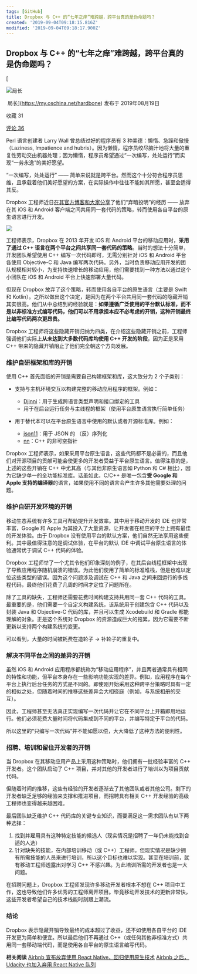 ```yaml
---
tags: [GitHub]
title: Dropbox 与 C++ 的“七年之痒”难跨越，跨平台真的是伪命题吗？
created: '2019-09-04T09:18:15.816Z'
modified: '2019-09-04T09:18:17.900Z'
---
```


## Dropbox 与 C++ 的“七年之痒”难跨越，跨平台真的是伪命题吗？

[

![局长](https://static.oschina.net/uploads/user/1360/2720166_50.jpg?t=1470892376000 "局长")

 局长](https://my.oschina.net/hardbone) 发布于 2019年08月19日

收藏 31

[评论 36](#comments)

Perl 语言创建者 Larry Wall 曾总结过好的程序员有 3 种美德：懒惰、急躁和傲慢（Laziness, Impatience and hubris）。因为懒惰，程序员绞尽脑汁地将大量的重复性劳动交由机器处理；因为懒惰，程序员希望通过“一次编写，处处运行”而实现“一劳永逸”的美好愿望。

“一次编写，处处运行” —— 简单来说就是跨平台。然而这个十分符合程序员思维，且承载着他们美好愿望的方案，在实际操作中往往不能如其所愿，甚至会适得其反。

Dropbox 工程师近日[在其官方博客和大家分享](https://blogs.dropbox.com/tech/2019/08/the-not-so-hidden-cost-of-sharing-code-between-ios-and-android/)了他们“弃暗投明”的经历 —— 放弃在其 iOS 和 Android 客户端之间共用同一套代码的策略，转而使用各自平台的原生语言进行开发。

![](https://static.oschina.net/uploads/space/2019/0818/185131_xYex_2720166.png)

工程师表示，Dropbox 在 2013 年开发 iOS 和 Android 平台的移动应用时，**采用了通过 C++ 语言在两个平台之间共享同一套代码的策略**。当时的想法十分简单，开发团队希望使用 C++ 编写一次代码即可，无需分别针对 iOS 和 Android 平台各使用 Objective\-C 和 Java 编写两次代码。另外，当时负责移动应用开发的团队规模相对较小，为支持快速增长的移动应用，他们需要找到一种方法以通过这个小团队在 iOS 和 Android 平台上快速部署大量代码。

但现在 Dropbox 放弃了这个策略，转而使用各自平台的原生语言（主要是 Swift 和 Kotlin）。之所以做出这个决定，是因为在两个平台共用同一套代码的隐藏开销其实很高。他们从中总结到的经验就是：**如果遵循广泛使用的平台默认标准，而不是以非标准方式编写代码，他们可以不用承担本应不必考虑的开销，这种开销最终比编写代码两次更昂贵。**

Dropbox 工程师将这些隐藏开销归纳为四类，在介绍这些隐藏开销之前，工程师强调他们实际上**从未达到大多数代码库均使用 C++ 开发的阶段**，因为正是采用 C++ 带来的隐藏开销阻止了他们完全朝这个方向发展。

### **维护自研框架和库的开销**

使用 C++ 首先面临的开销是需要自己构建框架和库，这大致分为 2 个子类别：

*   支持与主机环境交互以构建完整的移动应用程序的框架。例如：
    *   [D](https://github.com/dropbox/djinni)[jinni](https://github.com/dropbox/djinni)：用于生成跨语言类型声明和接口绑定的工具
    *   用于在后台运行任务与主线程的框架（使用平台原生语言执行简单任务）

*   用于替代本可以在平台原生语言中使用的默认或者开源标准库。例如：
    *   [json11](https://github.com/dropbox/json11)：用于 JSON 的 （反）序列化
    *   [nn](https://github.com/dropbox/nn)：C++ 的非可空指针

Dropbox 工程师表示，如果采用平台原生语言，这些代码都不是必需的，而且他们对开源项目的贡献可能会使更多的开发者受益于平台原生语言。值得注意的是，上述的这些开销在 C++ 中尤其高（与其他非原生语言如 Python 和 C# 相比），因为它缺少单一的全功能标准库。话虽如此，C/C++ 是唯一包含**受 Google 和 Apple 支持的编译器**的语言，如果使用不同的语言会产生许多其他需要处理的问题。

### **维护自研开发环境的开销**

移动生态系统有许多工具可帮助提升开发效率。其中用于移动开发的 IDE 也非常丰富，Google 和 Apple 为其投入了大量资源，让开发者在相应的平台上拥有最佳的开发体验。由于 Dropbox 没有使用平台的默认方案，他们自然无法享用这些便利。其中最值得注意的是调试体验，在平台的默认 IDE 中调试平台原生语言的体验通常优于调试 C++ 代码的体验。

Dropbox 工程师举了一个尤其令他们印象深刻的例子，在其后台线程框架中出现了导致应用程序随机崩溃的错误。为此他们使用了简单的标准堆栈，但是也难以定位这些类型的错误。因为这个问题涉及调试在 C++ 和 Java 之间来回运行的多线程代码，最终他们花费了几周的时间才定位了问题所在。

除了工具的缺失，工程师还需要花费时间构建支持共用同一套 C++ 代码的工具。最重要的是，他们需要一个自定义构建系统，该系统用于创建包含 C++ 代码以及封装 Java 和 Objective\-C 代码的库，并且可以生成 Xcodebuild 和 Gradle 都能理解的对象。正是这个系统对 Dropbox 的资源造成巨大的拖累，因为它需要不断更新以支持两个构建系统的变更。

可以看到，大量的时间被耗费在造轮子 \-> 补轮子的重复中。

### **解决不同平台之间的差异的开销**

虽然 iOS 和 Android 应用程序都统称为“移动应用程序”，并且两者通常具有相同的特性和功能，但平台本身存在一些影响功能实现的差异。例如，应用程序在每个平台上执行后台任务的方式是不同的。即使刚开始采用这种跨平台策略时具有一定的相似之处，但随着时间的推移这些差异会大相径庭（例如，与系统相册的交互）。

因此，工程师甚至无法真正实现编写一次代码并让它在不同平台上开箱即用地运行。他们必须花费大量时间将代码集成到不同的平台，并编写特定于平台的代码。

所以这里的“只编写一次代码”并不能如愿以偿，大大降低了这种方法的便利性。

### **招聘、培训和留住开发者的开销**

当 Dropbox 在其移动应用产品上采用这种策略时，他们拥有一批经验丰富的 C++ 开发者。这个团队启动了 C++ 项目，并对其他的开发者进行了培训以为项目贡献代码。

但随着时间的推移，这些有经验的开发者逐渐去了其他团队或者其他公司。剩下的开发者缺乏足够的经验来支撑和推进项目，而招聘具有相关 C++ 开发经验的高级工程师也变得越来越困难。

最后团队缺乏维护 C++ 代码库的关键专业知识，而要满足这一需求团队有以下两种选择：

1.  找到并雇用具有这种特定技能的候选人（现实情况是招聘了一年仍未能找到合适的人选）
2.  针对缺失的技能，在内部培训移动（或 C++）工程师。但现实情况是缺少拥有所需技能的人员来进行培训，所以这个目标也难以实现。甚至在培训前，就有移动工程师透露出对学习 C++ 不感兴趣。为此培训所需的开发者也是一大问题。

在招聘问题上，Dropbox 工程师发现许多移动开发者根本不想在 C++ 项目中工作，这也导致他们许多优秀的工程师离开项目。毕竟移动开发技术的更新非常快，这些开发者希望自己的技术栈能时刻跟上潮流。

### **结论**

Dropbox 表示隐藏开销导致最终的成本超过了收益，还不如使用各自平台的 IDE 开发更为简单和便宜。所以最后他们不再通过 C++（或任何其他非标准方式）共用同一套移动端代码，而是使用各自平台的原生语言编写代码。

**相关阅读**
[Airbnb 宣布放弃使用 React Native，回归使用原生技术](https://www.oschina.net/news/97276/airbnb-sunsetting-react-native)
[Airbnb 之后，Udacity 也加入弃用 React Native 队列](https://www.oschina.net/news/97790/udacity-moved-all-react-native-code)
